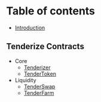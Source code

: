 # Table of contents

* [Introduction](README.md)

## Tenderize Contracts

* Core
  * [Tenderizer](../tenderize-contracts/tenderizer/Tenderizer.md)
  * [TenderToken](../tenderize-contracts/token/TenderToken.md)
* Liquidity
  * [TenderSwap](../tenderize-contracts/tenderswap/TenderSwap.md)
  * [TenderFarm](../tenderize-contracts/tenderfarm/TenderFarm.md)
